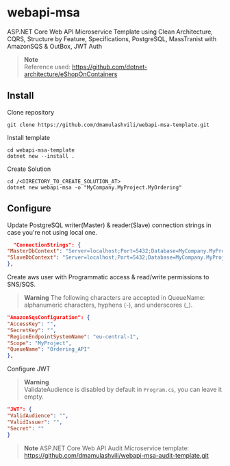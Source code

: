 # webapi-msa

ASP.NET Core Web API Microservice Template using Clean Architecture, CQRS, Structure by Feature, Specifications,
PostgreSQL, MassTranist with AmazonSQS & OutBox, JWT Auth
> **Note**  
> Reference used: <https://github.com/dotnet-architecture/eShopOnContainers>

## Install

Clone repository

```console
git clone https://github.com/dmamulashvili/webapi-msa-template.git
```

Install template

```console
cd webapi-msa-template
dotnet new --install .
```

Create Solution

```console
cd /<DIRECTORY_TO_CREATE_SOLUTION_AT>
dotnet new webapi-msa -o "MyCompany.MyProject.MyOrdering"
```

## Configure

Update PostgreSQL writer(Master) & reader(Slave) connection strings in case you're not using local one.

```json
  "ConnectionStrings": {
"MasterDbContext": "Server=localhost;Port=5432;Database=MyCompany.MyProject.MyOrderingDb;User Id=postgres;password=postgres",
"SlaveDbContext": "Server=localhost;Port=5432;Database=MyCompany.MyProject.MyOrderingDb;User Id=postgres;password=postgres;"
},
```

Create aws user with Programmatic access & read/write permissions to SNS/SQS.
> **Warning**
> The following characters are accepted in QueueName: alphanumeric characters, hyphens (-), and underscores (_).

```json
"AmazonSqsConfiguration": {
"AccessKey": "",
"SecretKey": "",
"RegionEndpointSystemName": "eu-central-1",
"Scope": "MyProject",
"QueueName": "Ordering_API"
},
```

Configure JWT
> **Warning**  
> ValidateAudience is disabled by default in `Program.cs`, you can leave it empty.

```json
"JWT": {
"ValidAudience": "",
"ValidIssuer": "",
"Secret": ""
}
```

> **Note**
> ASP.NET Core Web API Audit Microservice template: <https://github.com/dmamulashvili/webapi-msa-audit-template.git>
